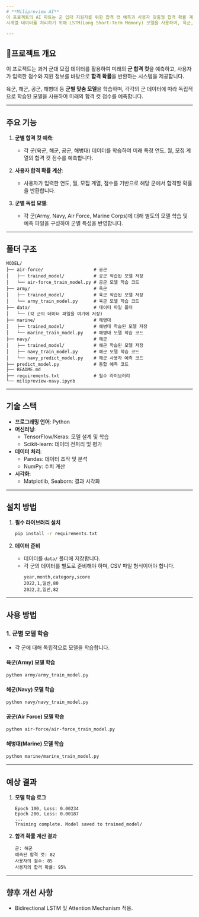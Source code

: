 ```yaml
---
# **Milipreview AI**
이 프로젝트의 AI 파트는 군 입대 지원자를 위한 합격 컷 예측과 사용자 맞춤형 합격 확률 계산을 담당합니다.
시계열 데이터를 처리하기 위해 LSTM(Long Short-Term Memory) 모델을 사용하며, 육군, 해군, 공군, 해병대 등 군별 맞춤형 모델을 학습합니다. 각 모델은 독립적으로 설계, 학습, 저장되어 높은 예측 정확도와 유지보수를 목표로 합니다.

---
```


## 🚀**프로젝트 개요**

이 프로젝트는 과거 군대 모집 데이터를 활용하여 미래의 **군 합격 컷**을 예측하고, 사용자가 입력한 점수와 지원 정보를 바탕으로 **합격 확률**을 반환하는 시스템을 제공합니다.

육군, 해군, 공군, 해병대 등 **군별 맞춤 모델**을 학습하며, 각각의 군 데이터에 따라 독립적으로 학습된 모델을 사용하여 미래의 합격 컷 점수를 예측합니다.

---

## **주요 기능**

1. **군별 합격 컷 예측**:

   - 각 군(육군, 해군, 공군, 해병대) 데이터를 학습하여 미래 특정 연도, 월, 모집 계열의 합격 컷 점수를 예측합니다.

2. **사용자 합격 확률 계산**:

   - 사용자가 입력한 연도, 월, 모집 계열, 점수를 기반으로 해당 군에서 합격할 확률을 반환합니다.

3. **군별 독립 모델**:
   - 각 군(Army, Navy, Air Force, Marine Corps)에 대해 별도의 모델 학습 및 예측 파일을 구성하여 군별 특성을 반영합니다.

---

## **폴더 구조**

```
MODEL/
├── air-force/                   # 공군
│   ├── trained_model/           # 공군 학습된 모델 저장
│   └── air-force_train_model.py # 공군 모델 학습 코드
├── army/                        # 육군
│   ├── trained_model/           # 육군 학습된 모델 저장
│   └── army_train_model.py      # 육군 모델 학습 코드
├── data/                        # 데이터 파일 폴더
│   └── (각 군의 데이터 파일을 여기에 저장)
├── marine/                      # 해병대
│   ├── trained_model/           # 해병대 학습된 모델 저장
│   └── marine_train_model.py    # 해병대 모델 학습 코드
├── navy/                        # 해군
│   ├── trained_model/           # 해군 학습된 모델 저장
│   ├── navy_train_model.py      # 해군 모델 학습 코드
│   └── navy_predict_model.py    # 해군 사용자 예측 코드
├── predict_model.py             # 통합 예측 코드
├── README.md
├── requirements.txt             # 필수 라이브러리
└── milipreview-navy.ipynb
```

---

## **기술 스택**

- **프로그래밍 언어**: Python
- **머신러닝**:
  - TensorFlow/Keras: 모델 설계 및 학습
  - Scikit-learn: 데이터 전처리 및 평가
- **데이터 처리**:
  - Pandas: 데이터 조작 및 분석
  - NumPy: 수치 계산
- **시각화**:
  - Matplotlib, Seaborn: 결과 시각화

---

## **설치 방법**

1. **필수 라이브러리 설치**

   ```bash
   pip install -r requirements.txt
   ```

2. **데이터 준비**
   - 데이터를 `data/` 폴더에 저장합니다.
   - 각 군의 데이터를 별도로 준비해야 하며, CSV 파일 형식이어야 합니다.
     ```csv
     year,month,category,score
     2022,1,일반,80
     2022,2,일반,82
     ```

---

## **사용 방법**

### 1. **군별 모델 학습**

- 각 군에 대해 독립적으로 모델을 학습합니다.

#### 육군(Army) 모델 학습

```bash
python army/army_train_model.py
```

#### 해군(Navy) 모델 학습

```bash
python navy/navy_train_model.py
```

#### 공군(Air Force) 모델 학습

```bash
python air-force/air-force_train_model.py
```

#### 해병대(Marine) 모델 학습

```bash
python marine/marine_train_model.py
```

---

## **예상 결과**

1. **모델 학습 로그**

   ```
   Epoch 100, Loss: 0.00234
   Epoch 200, Loss: 0.00187
   ...
   Training complete. Model saved to trained_model/
   ```

2. **합격 확률 계산 결과**
   ```
   군: 해군
   예측된 합격 컷: 82
   사용자의 점수: 85
   사용자의 합격 확률: 95%
   ```

---

## **향후 개선 사항**

- Bidirectional LSTM 및 Attention Mechanism 적용.
